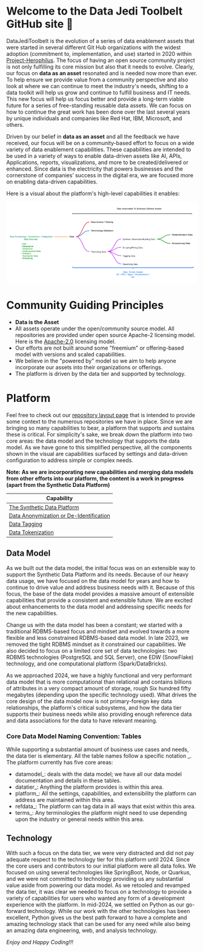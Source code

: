 # Welcome to the Data Jedi Toolbelt GitHub site 👋
DataJediToolbelt is the evolution of a series of data enablement assets that were started in several different Git Hub organizations with
the widest adoption (commitment to, implementation, and use) started in 2020 within [Project-Herophilus](https://github.com/Project-Herophilus/). 
The focus of having an open source community project is not only fulfilling its core mission but also that it needs to evolve. Clearly,
our focus on <b>data as an asset</b> resonated and is needed now more than ever. To help ensure we provide value from a community perspective and
also look at where we can continue to meet the industry's needs, shifting to a data toolkit will help us grow and continue to fulfill business and IT needs.
This new focus will help us focus better and provide a long-term viable future for a series of free-standing reusable data assets. We can focus on how to continue 
the great work has been done over the last several years by unique individuals and companies like Red Hat, IBM, Microsoft, and others.

Driven by our belief in <b>data as an asset</b> and all the feedback we have received, our focus will be on a community-based effort to focus on a wide 
variety of data enablement capabilities. These capabilities are intended to be used in a variety of ways to enable data-driven assets like AI, APIs, Applications, 
reports, visualizations, and more to be created/delivered or enhanced. Since data is the electricity that powers businesses and the cornerstone of companies’ 
success in the digital era, we are focused more on enabling data-driven capabilities.

Here is a visual about the platform's high-level capabilities it enables:

![Capabilities](Data-Jedi-Toolbelt.png)

# Community Guiding Principles

* <b> Data is the Asset </b>
* All assets operate under the open/community source model. All repositories are provided under open source
  Apache-2 licensing model. Here is the <a href="https://opensource.org/licenses/Apache-2.0" target="_blank">Apache-2.0</a> licensing
  model.
* Our efforts are not built around some "freemium" or offering-based model with versions and scaled capabilities.
* We believe in the "powered by" model so we aim to help anyone incorporate our assets into their organizations or offerings.
* The platform is driven by the data tier and supported by technology.

# Platform
Feel free to check out our [repository layout page](https://github.com/DataJediToolbelt/.github/blob/main/profile/RepositoryLayout.md) that
is intended to provide some context to the numerous repositories we have in place. Since we are bringing so many capabilities to bear, a platform that supports 
and sustains these is critical.  For simplicity's sake, we break down the platform into two core areas: the data model and the 
technology that supports the data model. As we have gone to this simplified perspective, all
the components shown in the visual are capabilities surfaced by settings and data-driven configuration to address simple or complex
needs. 

<b>Note: As we are incorporating new capabilities and merging data models from other
efforts into our platform, the content is a work in progress (apart from the Synthetic Data Platform)</b>
<br>

<div align="center">
  
| Capability                                                                                                  | 
|-------------------------------------------------------------------------------------------------------------|
| <a href="./Data-SyntheticData.md" target="_blank">The Synthetic Data Platform</a>                           |
| <a href="./Data-AnonymizingDeidentification.md" target="_blank">Data Anonymization or De-Identification</a> |
| <a href="./Data-Tagging.md" target="_blank">Data Tagging</a>                                                |
| <a href="./Data-Tokenization.md" target="_blank">Data Tokenization</a>                                      |
</div>

## Data Model
As we built out the data model, the initial focus was on an extensible way to support 
the Synthetic Data Platform and its needs. Because of our heavy data usage, we have 
focused on the data model for years and how to continue to drive value and address business needs with it.
Because of this focus, the base of the data model provides a massive amount of extensible capabilities that 
provide a consistent and extensible future. We are excited about enhancements to the data model and addressing specific
needs for the new capabilities.

Change us with the data model has been a constant; we started with a traditional RDBMS-based focus and mindset and evolved towards a 
more flexible and less constrained RDBMS-based data model. In late 2023, we removed the tight RDBMS mindset as it constrained our capabilities. We also 
decided to focus on a limited core set of data technologies: two RDBMS technologies (PostgreSQL and SQL Server), one EDW (SnowFlake) technology, 
and one computational platform (Spark/DataBricks). 

As we approached 2024, we have a highly functional and very performant data model that is more computational 
than relational and contains billions of attributes in a very compact amount of storage, rough 
Six hundred fifty megabytes (depending upon the specific technology used). What drives the core design of the data model now is not primary-foreign 
key data relationships, the platform's critical subsystems, and how the data tier supports their business needs while also providing enough reference data and
data associations for the data to have relevant meaning.

### Core Data Model Naming Convention: Tables
While supporting a substantial amount of business use cases and needs, the data tier is elementary.
All the table names follow a specific notation <core area>_<capability>. The platform currently 
has five core areas:
- datamodel_<capability>: deals with the data model; we have all our data model documentation and details in these tables.
- datatier_<capability>: Anything the platform provides is within this area.
- platform_<capability>: All the settings, capabilities, and extensibility the platform can address are maintained within this area.
- refdata_<capability>: The platform can tag data in all ways that exist within this area.
- terms_<capability>: Any terminologies the platform might need to use depending upon the industry or general needs within this area.

## Technology
With such a focus on the data tier, we were very distracted and did not pay adequate respect to the technology tier for this 
platform until 2024. Since the core users and contributors to our initial platform were 
all data folks. We focused on using several technologies like SpringBoot, Node, or Quarkus, and we were not committed to 
technology providing us any substantial value aside from powering our data model. As we retooled and revamped the data tier, 
it was clear we needed to focus on a technology to provide a variety of capabilities for 
users who wanted any form of a development experience with the platform. In mid-2024, we 
settled on Python as our go-forward technology. While our work with the other technologies has been excellent, Python 
gives us the best path forward to have a complete and amazing technology stack that can 
be used for any need while also being an amazing data engineering, web, and analysis technology.

*Enjoy and Happy Coding!!!*

<!--

**Here are some ideas to get you started:**

🙋‍♀️ A short introduction - what is your organization all about?
🌈 Contribution guidelines - how can the community get involved?
👩‍💻 Useful resources - where can the community find your docs? Is there anything else the community should know?
🍿 Fun facts - what does your team eat for breakfast?
🧙 Remember, you can do mighty things with the power of [Markdown](https://docs.github.com/github/writing-on-github/getting-started-with-writing-and-formatting-on-github/basic-writing-and-formatting-syntax)
-->
